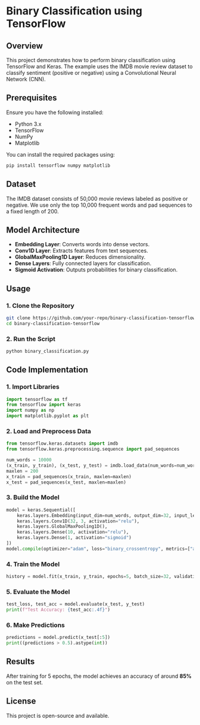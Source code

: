 # Binary Classification using TensorFlow

## Overview
This project demonstrates how to perform binary classification using TensorFlow and Keras. The example uses the IMDB movie review dataset to classify sentiment (positive or negative) using a Convolutional Neural Network (CNN).

## Prerequisites
Ensure you have the following installed:
- Python 3.x
- TensorFlow
- NumPy
- Matplotlib

You can install the required packages using:
```sh
pip install tensorflow numpy matplotlib
```

## Dataset
The IMDB dataset consists of 50,000 movie reviews labeled as positive or negative. We use only the top 10,000 frequent words and pad sequences to a fixed length of 200.

## Model Architecture
- **Embedding Layer**: Converts words into dense vectors.
- **Conv1D Layer**: Extracts features from text sequences.
- **GlobalMaxPooling1D Layer**: Reduces dimensionality.
- **Dense Layers**: Fully connected layers for classification.
- **Sigmoid Activation**: Outputs probabilities for binary classification.

## Usage

### 1. Clone the Repository
```sh
git clone https://github.com/your-repo/binary-classification-tensorflow.git
cd binary-classification-tensorflow
```

### 2. Run the Script
```sh
python binary_classification.py
```

## Code Implementation
### 1. Import Libraries
```python
import tensorflow as tf
from tensorflow import keras
import numpy as np
import matplotlib.pyplot as plt
```

### 2. Load and Preprocess Data
```python
from tensorflow.keras.datasets import imdb
from tensorflow.keras.preprocessing.sequence import pad_sequences

num_words = 10000
(x_train, y_train), (x_test, y_test) = imdb.load_data(num_words=num_words)
maxlen = 200
x_train = pad_sequences(x_train, maxlen=maxlen)
x_test = pad_sequences(x_test, maxlen=maxlen)
```

### 3. Build the Model
```python
model = keras.Sequential([
    keras.layers.Embedding(input_dim=num_words, output_dim=32, input_length=maxlen),
    keras.layers.Conv1D(32, 3, activation="relu"),
    keras.layers.GlobalMaxPooling1D(),
    keras.layers.Dense(10, activation="relu"),
    keras.layers.Dense(1, activation="sigmoid")
])
model.compile(optimizer="adam", loss="binary_crossentropy", metrics=["accuracy"])
```

### 4. Train the Model
```python
history = model.fit(x_train, y_train, epochs=5, batch_size=32, validation_data=(x_test, y_test))
```

### 5. Evaluate the Model
```python
test_loss, test_acc = model.evaluate(x_test, y_test)
print(f"Test Accuracy: {test_acc:.4f}")
```

### 6. Make Predictions
```python
predictions = model.predict(x_test[:5])
print((predictions > 0.5).astype(int))
```

## Results
After training for 5 epochs, the model achieves an accuracy of around **85%** on the test set.

## License
This project is open-source and available.

